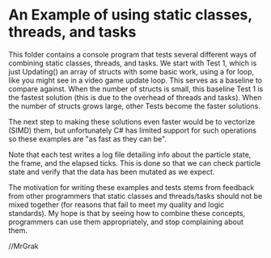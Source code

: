 # An Example of using static classes, threads, and tasks

This folder contains a console program that tests several different ways of combining static classes, threads, and tasks. We start with Test 1, which is just Updating() an array of structs with some basic work, using a for loop, like you might see in a video game update loop. This serves as a baseline to compare against. When the number of structs is small, this baseline Test 1 is the fastest solution (this is due to the overhead of threads and tasks). When the number of structs grows large, other Tests become the faster solutions. 

The next step to making these solutions even faster would be to vectorize (SIMD) them, but unfortunately C# has limited support for such operations so these examples are "as fast as they can be". 

Note that each test writes a log file detailing info about the particle state, the frame, and the elapsed ticks. This is done so that we can check particle state and verify that the data has been mutated as we expect. 

The motivation for writing these examples and tests stems from feedback from other programmers that static classes and threads/tasks should not be mixed together (for reasons that fail to meet my quality and logic standards). My hope is that by seeing how to combine these concepts, programmers can use them appropriately, and stop complaining about them.

//MrGrak



	
	